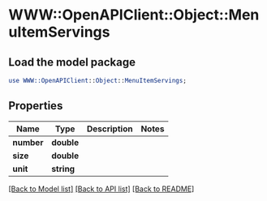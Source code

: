 # WWW::OpenAPIClient::Object::MenuItemServings

## Load the model package
```perl
use WWW::OpenAPIClient::Object::MenuItemServings;
```

## Properties
Name | Type | Description | Notes
------------ | ------------- | ------------- | -------------
**number** | **double** |  | 
**size** | **double** |  | 
**unit** | **string** |  | 

[[Back to Model list]](../README.md#documentation-for-models) [[Back to API list]](../README.md#documentation-for-api-endpoints) [[Back to README]](../README.md)


